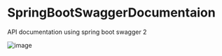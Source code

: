 # SpringBootSwaggerDocumentaion
API documentation using spring boot swagger 2



![image](https://user-images.githubusercontent.com/51380245/126913997-9feb3532-e873-408c-aa59-aa9a8814b3dd.png)
